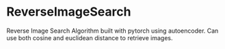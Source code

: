 # ReverseImageSearch

Reverse Image Search Algorithm built with pytorch using autoencoder. Can use both cosine and euclidean distance to retrieve images.
